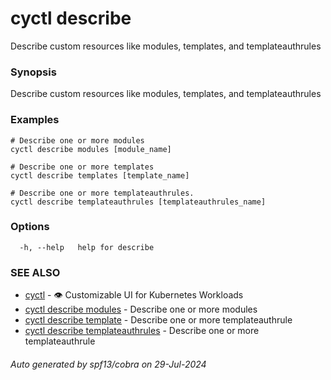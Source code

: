 # cyctl describe

Describe custom resources like modules, templates, and templateauthrules

### Synopsis

Describe custom resources like modules, templates, and templateauthrules

### Examples

```
# Describe one or more modules
cyctl describe modules [module_name] 

# Describe one or more templates
cyctl describe templates [template_name] 

# Describe one or more templateauthrules.
cyctl describe templateauthrules [templateauthrules_name]
```

### Options

```
  -h, --help   help for describe
```

### SEE ALSO

* [cyctl](cyctl.md)	 - 👁️ Customizable UI for Kubernetes Workloads
* [cyctl describe modules](cyctl_describe_modules.md)	 - Describe one or more modules
* [cyctl describe template](cyctl_describe_template.md)	 - Describe one or more templateauthrule
* [cyctl describe templateauthrules](cyctl_describe_templateauthrules.md)	 - Describe one or more templateauthrule

###### Auto generated by spf13/cobra on 29-Jul-2024
